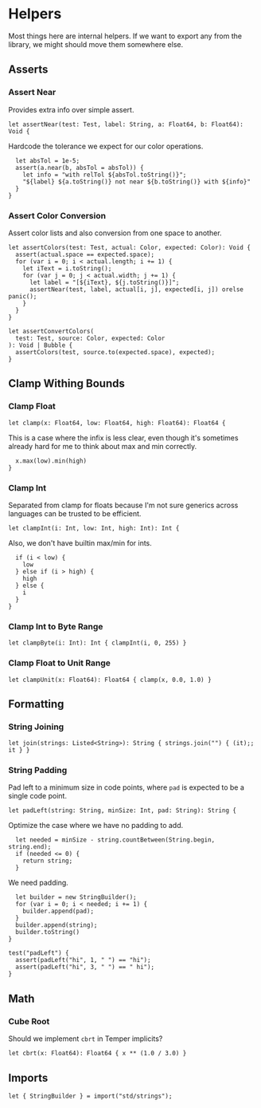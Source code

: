 # Helpers

Most things here are internal helpers. If we want to export any from the
library, we might should move them somewhere else.

## Asserts

### Assert Near

Provides extra info over simple assert.

    let assertNear(test: Test, label: String, a: Float64, b: Float64): Void {

Hardcode the tolerance we expect for our color operations.

      let absTol = 1e-5;
      assert(a.near(b, absTol = absTol)) {
        let info = "with relTol ${absTol.toString()}";
        "${label} ${a.toString()} not near ${b.toString()} with ${info}"
      }
    }

### Assert Color Conversion

Assert color lists and also conversion from one space to another.

    let assertColors(test: Test, actual: Color, expected: Color): Void {
      assert(actual.space == expected.space);
      for (var i = 0; i < actual.length; i += 1) {
        let iText = i.toString();
        for (var j = 0; j < actual.width; j += 1) {
          let label = "[${iText}, ${j.toString()}]";
          assertNear(test, label, actual[i, j], expected[i, j]) orelse panic();
        }
      }
    }

    let assertConvertColors(
      test: Test, source: Color, expected: Color
    ): Void | Bubble {
      assertColors(test, source.to(expected.space), expected);
    }

## Clamp Withing Bounds

### Clamp Float

    let clamp(x: Float64, low: Float64, high: Float64): Float64 {

This is a case where the infix is less clear, even though it's sometimes already
hard for me to think about max and min correctly.

      x.max(low).min(high)
    }

### Clamp Int

Separated from clamp for floats because I'm not sure generics across languages
can be trusted to be efficient.

    let clampInt(i: Int, low: Int, high: Int): Int {

Also, we don't have builtin max/min for ints.

      if (i < low) {
        low
      } else if (i > high) {
        high
      } else {
        i
      }
    }

### Clamp Int to Byte Range

    let clampByte(i: Int): Int { clampInt(i, 0, 255) }

### Clamp Float to Unit Range

    let clampUnit(x: Float64): Float64 { clamp(x, 0.0, 1.0) }

## Formatting

### String Joining

    let join(strings: Listed<String>): String { strings.join("") { (it);; it } }

### String Padding

Pad left to a minimum size in code points, where `pad` is expected to be a
single code point.

    let padLeft(string: String, minSize: Int, pad: String): String {

Optimize the case where we have no padding to add.

      let needed = minSize - string.countBetween(String.begin, string.end);
      if (needed <= 0) {
        return string;
      }

We need padding.

      let builder = new StringBuilder();
      for (var i = 0; i < needed; i += 1) {
        builder.append(pad);
      }
      builder.append(string);
      builder.toString()
    }

    test("padLeft") {
      assert(padLeft("hi", 1, " ") == "hi");
      assert(padLeft("hi", 3, " ") == " hi");
    }

## Math

### Cube Root

Should we implement `cbrt` in Temper implicits?

    let cbrt(x: Float64): Float64 { x ** (1.0 / 3.0) }

## Imports

    let { StringBuilder } = import("std/strings");
